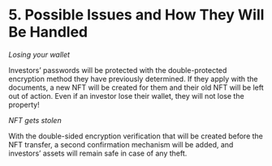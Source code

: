 # 5. Possible Issues and How They Will Be Handled

_Losing your wallet_&#x20;

Investors’ passwords will be protected with the double-protected encryption method they have previously determined. If they apply with the documents, a new NFT will be created for them and their old NFT will be left out of action. Even if an investor lose their wallet, they will not lose the property!

_NFT gets stolen_&#x20;

With the double-sided encryption verification that will be created before the NFT transfer, a second confirmation mechanism will be added, and investors’ assets will remain safe in case of any theft.
